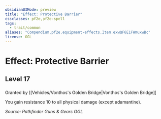 ```yaml
---
obsidianUIMode: preview
title: "Effect: Protective Barrier"
cssclasses: pf2e,pf2e-spell
tags:
  - trait/common
aliases: "Compendium.pf2e.equipment-effects.Item.exwQF6E1FWmuxwBc"
license: OGL
---
```

# Effect: Protective Barrier
## Level 17
### 






Granted by [[Vehicles/Vonthos's Golden Bridge|Vonthos's Golden Bridge]]

You gain resistance 10 to all physical damage (except adamantine).

*Source: Pathfinder Guns & Gears*
*OGL*